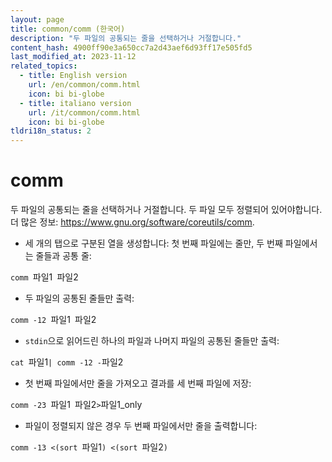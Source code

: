 ```yaml
---
layout: page
title: common/comm (한국어)
description: "두 파일의 공통되는 줄을 선택하거나 거절합니다."
content_hash: 4900ff90e3a650cc7a2d43aef6d93ff17e505fd5
last_modified_at: 2023-11-12
related_topics:
  - title: English version
    url: /en/common/comm.html
    icon: bi bi-globe
  - title: italiano version
    url: /it/common/comm.html
    icon: bi bi-globe
tldri18n_status: 2
---
```

# comm

두 파일의 공통되는 줄을 선택하거나 거절합니다.
두 파일 모두 정렬되어 있어야합니다.
더 많은 정보: <https://www.gnu.org/software/coreutils/comm>.

- 세 개의 탭으로 구분된 열을 생성합니다: 첫 번째 파일에는 줄만, 두 번째 파일에서는 줄들과 공통 줄:

`comm `<span class="tldr-var badge badge-pill bg-dark-lm bg-white-dm text-white-lm text-dark-dm font-weight-bold">파일1</span>` `<span class="tldr-var badge badge-pill bg-dark-lm bg-white-dm text-white-lm text-dark-dm font-weight-bold">파일2</span>

- 두 파일의 공통된 줄들만 출력:

`comm -12 `<span class="tldr-var badge badge-pill bg-dark-lm bg-white-dm text-white-lm text-dark-dm font-weight-bold">파일1</span>` `<span class="tldr-var badge badge-pill bg-dark-lm bg-white-dm text-white-lm text-dark-dm font-weight-bold">파일2</span>

- `stdin`으로 읽어드린 하나의 파일과 나머지 파일의 공통된 줄들만 출력:

`cat `<span class="tldr-var badge badge-pill bg-dark-lm bg-white-dm text-white-lm text-dark-dm font-weight-bold">파일1</span>` | comm -12 - `<span class="tldr-var badge badge-pill bg-dark-lm bg-white-dm text-white-lm text-dark-dm font-weight-bold">파일2</span>

- 첫 번째 파일에서만 줄을 가져오고 결과를 세 번째 파일에 저장:

`comm -23 `<span class="tldr-var badge badge-pill bg-dark-lm bg-white-dm text-white-lm text-dark-dm font-weight-bold">파일1</span>` `<span class="tldr-var badge badge-pill bg-dark-lm bg-white-dm text-white-lm text-dark-dm font-weight-bold">파일2</span>` > `<span class="tldr-var badge badge-pill bg-dark-lm bg-white-dm text-white-lm text-dark-dm font-weight-bold">파일1_only</span>

- 파일이 정렬되지 않은 경우 두 번째 파일에서만 줄을 출력합니다:

`comm -13 <(sort `<span class="tldr-var badge badge-pill bg-dark-lm bg-white-dm text-white-lm text-dark-dm font-weight-bold">파일1</span>`) <(sort `<span class="tldr-var badge badge-pill bg-dark-lm bg-white-dm text-white-lm text-dark-dm font-weight-bold">파일2</span>`)`
